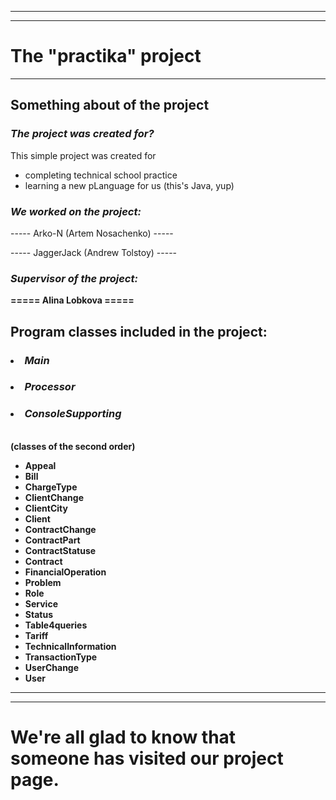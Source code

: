 -----
-----
**The "practika" project**
===============================

-----

**Something about of the project**
-------------------------------

### ***The project was created for?***
  
This simple project was created for
  
* completing technical school practice
* learning a new pLanguage for us (this's Java, yup)

### ***We worked on the project:***

----- Arko-N (Artem Nosachenko) -----

----- JaggerJack (Andrew Tolstoy) -----

### ***Supervisor of the project:***

<b> ===== Alina Lobkova =====

**Program classes included in the project:**
-------------------------------

### <li> ***Main***
### <li> ***Processor***
### <li> ***ConsoleSupporting***

<br>
<b> (сlasses of the second order)

* Appeal
* Bill
* ChargeType
* ClientChange
* ClientCity
* Client
* ContractChange
* ContractPart
* ContractStatuse
* Contract
* FinancialOperation
* Problem
* Role
* Service
* Status
* Table4queries
* Tariff
* TechnicalInformation
* TransactionType
* UserChange
* User

-----
-----
We're all glad to know that <br>
someone has visited our project page.
===============================
